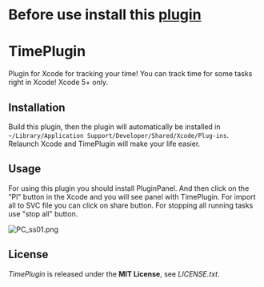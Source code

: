 Before use install this [plugin](https://github.com/AlexIzh/PluginPanel/edit/master/README.md)
===

TimePlugin
=============

Plugin for Xcode for tracking your time! You can track time for some tasks right in Xcode!
Xcode 5+ only.

## Installation
Build this plugin, then the plugin will automatically be installed in `~/Library/Application Support/Developer/Shared/Xcode/Plug-ins`.  
Relaunch Xcode and TimePlugin will make your life easier.

## Usage
For using this plugin you should install PluginPanel. And then click on the "Pl" button in the Xcode and you will see panel with TimePlugin.
For import all to SVC file you can click on share button.
For stopping all running tasks use "stop all" button.

![PC_ss01.png](https://dl.dropboxusercontent.com/u/52596119/Screen%20Shot%202015-04-14%20at%202.43.04%20AM.png)

## License
*TimePlugin* is released under the **MIT License**, see *LICENSE.txt*.
